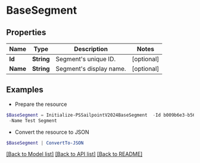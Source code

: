 # BaseSegment
## Properties

Name | Type | Description | Notes
------------ | ------------- | ------------- | -------------
**Id** | **String** | Segment&#39;s unique ID. | [optional] 
**Name** | **String** | Segment&#39;s display name. | [optional] 

## Examples

- Prepare the resource
```powershell
$BaseSegment = Initialize-PSSailpointV2024BaseSegment  -Id b009b6e3-b56d-41d9-8735-cb532ea0b017 `
 -Name Test Segment
```

- Convert the resource to JSON
```powershell
$BaseSegment | ConvertTo-JSON
```

[[Back to Model list]](../README.md#documentation-for-models) [[Back to API list]](../README.md#documentation-for-api-endpoints) [[Back to README]](../README.md)

